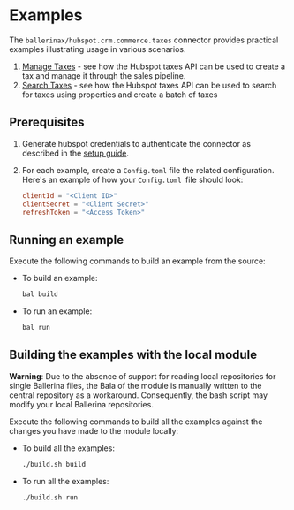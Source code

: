 # Examples

The `ballerinax/hubspot.crm.commerce.taxes` connector provides practical examples illustrating usage in various scenarios.

1. [Manage Taxes](https://github.com/module-ballerinax-hubspot.crm.commerce.taxes/tree/main/examples/manage-taxes/) - see how the Hubspot taxes API can be used to create a tax and manage it through the sales pipeline.
2. [Search Taxes](https://github.com/module-ballerinax-hubspot.crm.commerce.taxes/tree/main/examples/search_taxes/) - see how the Hubspot taxes API can be used to search for taxes using properties and create a batch of taxes

## Prerequisites

1. Generate hubspot credentials to authenticate the connector as described in the [setup guide](https://raw.githubusercontent.com/ballerina-platform/module-ballerinax-hubspot.crm.commerce.taxes/main/README.md#setup-guide).

2. For each example, create a `Config.toml` file the related configuration. Here's an example of how your `Config.toml `file should look:
    ```toml
    clientId = "<Client ID>"
    clientSecret = "<Client Secret>"
    refreshToken = "<Access Token>"
    ```

## Running an example

Execute the following commands to build an example from the source:

* To build an example:

    ```bash
    bal build
    ```

* To run an example:

    ```bash
    bal run
    ```

## Building the examples with the local module

**Warning**: Due to the absence of support for reading local repositories for single Ballerina files, the Bala of the module is manually written to the central repository as a workaround. Consequently, the bash script may modify your local Ballerina repositories.

Execute the following commands to build all the examples against the changes you have made to the module locally:

* To build all the examples:

    ```bash
    ./build.sh build
    ```

* To run all the examples:

    ```bash
    ./build.sh run
    ```
